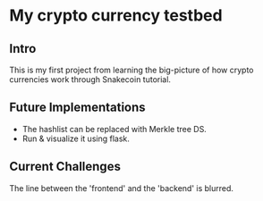 # My crypto currency testbed
## Intro
This is my first project from learning the big-picture of how crypto currencies work through Snakecoin tutorial.
## Future Implementations
* The hashlist can be replaced with Merkle tree DS.
* Run & visualize it using flask.
## Current Challenges
The line between the 'frontend' and the 'backend' is blurred.
